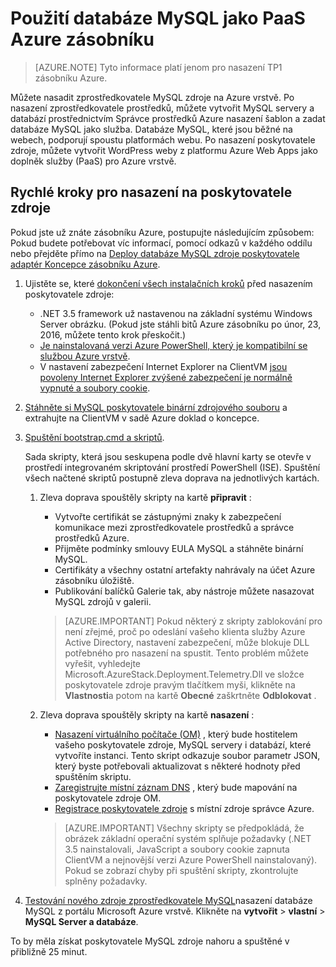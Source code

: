 <properties
    pageTitle="Použití databáze MySQL jako PaaS Azure zásobníku | Microsoft Azure"
    description="Princip rychlé kroky a nasazení zprostředkovatele prostředků MySQL poskytující MySQL jako služba Azure zásobníku."
    services="azure-stack"
    documentationCenter=""
    authors="Dumagar"
    manager="bradleyb"
    editor=""/>

<tags
    ms.service="multiple"
    ms.workload="na"
    ms.tgt_pltfrm="na"
    ms.devlang="na"
    ms.topic="article"
    ms.date="09/26/2016"
    ms.author="dumagar"/>

# <a name="use-mysql-databases-as-paas-on-azure-stack"></a>Použití databáze MySQL jako PaaS Azure zásobníku

> [AZURE.NOTE] Tyto informace platí jenom pro nasazení TP1 zásobníku Azure.

Můžete nasadit zprostředkovatele MySQL zdroje na Azure vrstvě. Po nasazení zprostředkovatele prostředků, můžete vytvořit MySQL servery a databází prostřednictvím Správce prostředků Azure nasazení šablon a zadat databáze MySQL jako služba. Databáze MySQL, které jsou běžné na webech, podporují spoustu platformách webu. Po nasazení poskytovatele zdroje, můžete vytvořit WordPress weby z platformu Azure Web Apps jako doplněk služby (PaaS) pro Azure vrstvě.

## <a name="quick-steps-to-deploy-the-resource-provider"></a>Rychlé kroky pro nasazení na poskytovatele zdroje
Pokud jste už znáte zásobníku Azure, postupujte následujícím způsobem: Pokud budete potřebovat víc informací, pomocí odkazů v každého oddílu nebo přejděte přímo na [Deploy databáze MySQL zdroje poskytovatele adaptér Koncepce zásobníku Azure](azure-stack-mysql-rp-deploy-long.md).

1.  Ujistěte se, které [dokončení všech instalačních kroků](azure-stack-mysql-rp-deploy-long.md#set-up-steps-before-you-deploy) před nasazením poskytovatele zdroje:

    - .NET 3.5 framework už nastavenou na základní systému Windows Server obrázku. (Pokud jste stáhli bitů Azure zásobníku po únor, 23, 2016, můžete tento krok přeskočit.)
    - [Je nainstalovaná verzi Azure PowerShell, který je kompatibilní se službou Azure vrstvě](http://aka.ms/azStackPsh).
    - V nastavení zabezpečení Internet Explorer na ClientVM [jsou povoleny Internet Explorer zvýšené zabezpečení je normálně vypnuté a soubory cookie](azure-stack-mysql-rp-deploy-long.md#Turn-off-IE-enhanced-security-and-enable-cookies).

2. [Stáhněte si MySQL poskytovatele binární zdrojového souboru](http://aka.ms/masmysqlrp) a extrahujte na ClientVM v sadě Azure doklad o koncepce.

3. [Spuštění bootstrap.cmd a skriptů](azure-stack-mysql-rp-deploy-long.md#Bootstrap-the-resource-provider-deployment-PowerShell-and-Prepare-for-deployment).

    Sada skripty, která jsou seskupena podle dvě hlavní karty se otevře v prostředí integrovaném skriptování prostředí PowerShell (ISE). Spuštění všech načtené skriptů postupně zleva doprava na jednotlivých kartách.

    1. Zleva doprava spouštěly skripty na kartě **připravit** :

        - Vytvořte certifikát se zástupnými znaky k zabezpečení komunikace mezi zprostředkovatele prostředků a správce prostředků Azure.
        - Přijměte podmínky smlouvy EULA MySQL a stáhněte binární MySQL.
        - Certifikáty a všechny ostatní artefakty nahrávaly na účet Azure zásobníku úložiště.
        - Publikování balíčků Galerie tak, aby nástroje můžete nasazovat MySQL zdrojů v galerii.

        > [AZURE.IMPORTANT] Pokud některý z skripty zablokování pro není zřejmé, proč po odeslání vašeho klienta služby Azure Active Directory, nastavení zabezpečení, může blokuje DLL potřebného pro nasazení na spustit. Tento problém můžete vyřešit, vyhledejte Microsoft.AzureStack.Deployment.Telemetry.Dll ve složce poskytovatele zdroje pravým tlačítkem myši, klikněte na **Vlastnosti**a potom na kartě **Obecné** zaškrtněte **Odblokovat** .

    2. Zleva doprava spouštěly skripty na kartě **nasazení** :

        - [Nasazení virtuálního počítače (OM)](azure-stack-mysql-rp-deploy-long.md#Deploy-the-MySQLResource-Provider-VM) , který bude hostitelem vašeho poskytovatele zdroje, MySQL servery i databází, které vytvoříte instanci. Tento skript odkazuje soubor parametr JSON, který byste potřebovali aktualizovat s některé hodnoty před spuštěním skriptu.
        - [Zaregistrujte místní záznam DNS](azure-stack-mysql-rp-deploy-long.md#Update-the-local-DNS) , který bude mapování na poskytovatele zdroje OM.
        - [Registrace poskytovatele zdroje](azure-stack-mysql-rp-deploy-long.md#Register-the-MySQL-RP-Resource-Provider) s místní zdroje správce Azure.

        > [AZURE.IMPORTANT] Všechny skripty se předpokládá, že obrázek základní operační systém splňuje požadavky (.NET 3.5 nainstalovali, JavaScript a soubory cookie zapnuta ClientVM a nejnovější verzi Azure PowerShell nainstalovaný). Pokud se zobrazí chyby při spuštění skripty, zkontrolujte splněny požadavky.

5. [Testování nového zdroje zprostředkovatele MySQL](/azure-stack-MySql-rp-deploy-long.md#create-your-first-mysql-database-to=test-your-deployment)nasazení databáze MySQL z portálu Microsoft Azure vrstvě. Klikněte na **vytvořit** &gt; **vlastní** &gt; **MySQL Server a databáze**.

To by měla získat poskytovatele MySQL zdroje nahoru a spuštěné v přibližně 25 minut.
